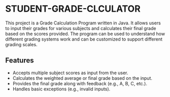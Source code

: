 # STUDENT-GRADE-CLCULATOR

This project is a Grade Calculation Program written in Java. It allows users to input their grades for various subjects and calculates their final grade based on the scores provided. The program can be used to understand how different grading systems work and can be customized to support different grading scales.

## Features
- Accepts multiple subject scores as input from the user.
- Calculates the weighted average or final grade based on the input.
- Provides the final grade along with feedback (e.g., A, B, C, etc.).
- Handles basic exceptions (e.g., invalid inputs).
